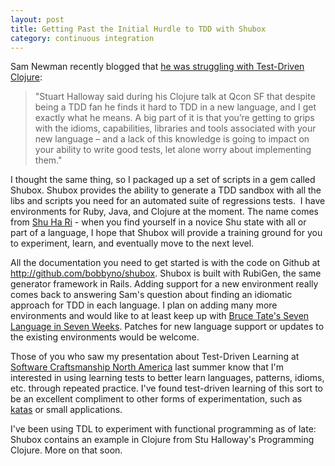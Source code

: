 ```yaml
---
layout: post
title: Getting Past the Initial Hurdle to TDD with Shubox
category: continuous integration
---
```


Sam Newman recently blogged that <a href="http://www.magpiebrain.com/2010/02/16/struggling-with-test-driven-clojure/" target="_blank">he was struggling with Test-Driven Clojure</a>:
<blockquote>"Stuart Halloway said during his Clojure talk at Qcon SF that despite being a TDD fan he finds it hard to TDD in a new language, and I get exactly what he means. A big part of it is that you’re getting to grips with the idioms, capabilities, libraries and tools associated with your new language – and a lack of this knowledge is going to impact on your ability to write good tests, let alone worry about implementing them."</blockquote>
I thought the same thing, so I packaged up a set of scripts in a gem called Shubox. Shubox provides the ability to generate a TDD sandbox with all the libs and scripts you need for an automated suite of regressions tests.  I have environments for Ruby, Java, and Clojure at the moment. The name comes from <a href="http://en.wikipedia.org/wiki/Shuhari" target="_blank">Shu Ha Ri</a> - when you find yourself in a novice Shu state with all or part of a language, I hope that Shubox will provide a training ground for you to experiment, learn, and eventually move to the next level.

All the documentation you need to get started is with the code on Github at <a href="http://github.com/bobbyno/shubox" target="_blank">http://github.com/bobbyno/shubox</a>. Shubox is built with RubiGen, the same generator framework in Rails. Adding support for a new environment really comes back to answering Sam's question about finding an idiomatic approach for TDD in each language. I plan on adding many more environments and would like to at least keep up with <a href="http://www.pragprog.com/wikis/wiki/SevenLanguages" target="_blank">Bruce Tate's Seven Language in Seven Weeks</a>. Patches for new language support or updates to the existing environments would be welcome.

Those of you who saw my presentation about Test-Driven Learning at <a href="http://scna.softwarecraftsmanship.org/schedule#bobby_norton" target="_blank">Software Craftsmanship North America</a> last summer know that I'm interested in using learning tests to better learn languages, patterns, idioms, etc. through repeated practice. I've found test-driven learning of this sort to be an excellent compliment to other forms of experimentation, such as <a href="http://codekata.pragprog.com/2007/01/kata_kumite_koa.html#more" target="_blank">katas</a> or small applications.

I've been using TDL to experiment with functional programming as of late: Shubox contains an example in Clojure from Stu Halloway's Programming Clojure. More on that soon.